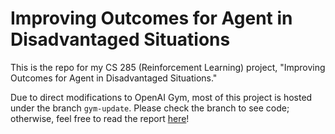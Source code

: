 # Improving Outcomes for Agent in Disadvantaged Situations

This is the repo for my CS 285 (Reinforcement Learning) project, "Improving Outcomes for Agent in Disadvantaged Situations." 

Due to direct modifications to OpenAI Gym, most of this project is hosted under the branch `gym-update`. Please check the branch to see code; otherwise, feel free to read the report [here](https://drive.google.com/file/d/1EMvuIpRQF1UZrt1UQ55HDYBsr0rJ4oCl/view?usp=sharing)!